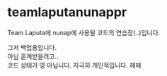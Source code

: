 # teamlaputanunappr
Team Laputa에 nunap에 사용될 코드의 연습장(..)입니다.

그저 백업용입니다. <br>
아님 훈계받을려고.. <br>
코드 상태가 영 아닙니다. 지극히 개인적입니다. 헤헤
